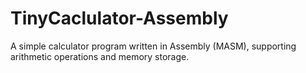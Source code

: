 # TinyCaclulator-Assembly
A simple calculator program written in Assembly (MASM), supporting arithmetic operations and memory storage. 
